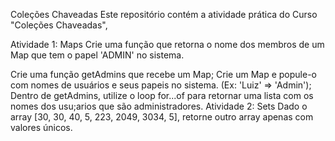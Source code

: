 Coleções Chaveadas
Este repositório contém a atividade prática do Curso "Coleções Chaveadas", 

Atividade 1: Maps
Crie uma função que retorna o nome dos membros de um Map que tem o papel 'ADMIN' no sistema.

Crie uma função getAdmins que recebe um Map;
Crie um Map e popule-o com nomes de usuários e seus papeis no sistema. (Ex: 'Luiz' => 'Admin');
Dentro de getAdmins, utilize o loop for...of para retornar uma lista com os nomes dos usu;arios que são administradores.
Atividade 2: Sets
Dado o array [30, 30, 40, 5, 223, 2049, 3034, 5], retorne outro array apenas com valores únicos.


